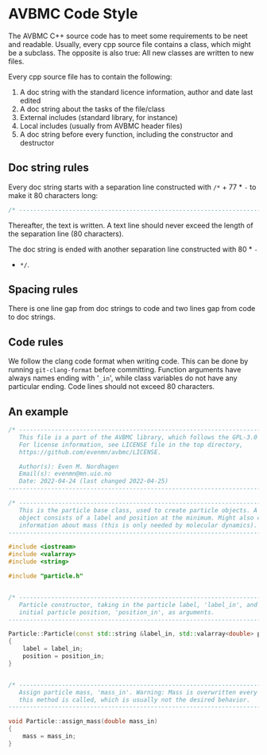 # AVBMC Code Style
The AVBMC C++ source code has to meet some requirements to be neet and readable.
Usually, every cpp source file contains a class, which might be a subclass. The
opposite is also true: All new classes are written to new files. 

Every cpp source file has to contain the following:

1. A doc string with the standard licence information, author and date last edited
2. A doc string about the tasks of the file/class
3. External includes (standard library, for instance)
4. Local includes (usually from AVBMC header files)
5. A doc string before every function, including the constructor and destructor

## Doc string rules
Every doc string starts with a separation line constructed with `/*` + 77 * `-` 
to make it 80 characters long:
``` c++
/* ----------------------------------------------------------------------------
```
Thereafter, the text is written. A text line should never exceed the length of
the separation line (80 characters).

The doc string is ended with another separation line constructed with 80 * `-`
+ `*/`.

## Spacing rules
There is one line gap from doc strings to code and two lines gap from code to
doc strings. 

## Code rules
We follow the clang code format when writing code. This can be done by running
`git-clang-format` before committing. Function arguments have always names 
ending with '`_in`', while class variables do not have any particular ending.
Code lines should not exceed 80 characters.

## An example
``` c++
/* ----------------------------------------------------------------------------
   This file is a part of the AVBMC library, which follows the GPL-3.0 License.
   For license information, see LICENSE file in the top directory, 
   https://github.com/evenmn/avbmc/LICENSE.

   Author(s): Even M. Nordhagen
   Email(s): evenmn@mn.uio.no
   Date: 2022-04-24 (last changed 2022-04-25)
------------------------------------------------------------------------------- */

/* ----------------------------------------------------------------------------
   This is the particle base class, used to create particle objects. A particle
   object consists of a label and position at the minimum. Might also contain
   information about mass (this is only needed by molecular dynamics).
------------------------------------------------------------------------------- */

#include <iostream>
#include <valarray>
#include <string>

#include "particle.h"


/* ----------------------------------------------------------------------------
   Particle constructor, taking in the particle label, 'label_in', and the
   initial particle position, 'position_in', as arguments.
------------------------------------------------------------------------------- */

Particle::Particle(const std::string &label_in, std::valarray<double> position_in)
{
    label = label_in;
    position = position_in;
}


/* ----------------------------------------------------------------------------
   Assign particle mass, 'mass_in'. Warning: Mass is overwritten every time
   this method is called, which is usually not the desired behavior.
------------------------------------------------------------------------------- */

void Particle::assign_mass(double mass_in)
{
    mass = mass_in;
}
```
